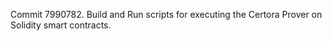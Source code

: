 Commit 7990782.                    Build and Run scripts for executing the Certora Prover on Solidity smart contracts.
